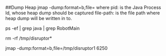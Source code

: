 

##Dump Heap
jmap -dump:format=b,file=<file-path> <pid> 
where
pid: is the Java Process Id, whose heap dump should be captured
file-path: is the file path where heap dump will be written in to.


ps -ef | grep java | grep RobotMain

rm -rf /tmp/disruptor*

jmap -dump:format=b,file=/tmp/disruptor1 6250